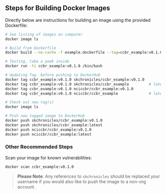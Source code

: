 ## Steps for Building Docker Images

Directly below are instructions for building an image using the provided Dockerfile:

```bash
# See listing of images on computer
docker image ls

# Build from Dockerfile
docker build --no-cache -f example.dockerfile --tag=ccbr_example:v0.1.0 .

# Testing, take a peek inside
docker run -ti ccbr_example:v0.1.0 /bin/bash

# Updating Tag  before pushing to DockerHub
docker tag ccbr_example:v0.1.0 skchronicles/ccbr_example:v0.1.0
docker tag ccbr_example:v0.1.0 skchronicles/ccbr_example         # latest
docker tag ccbr_example:v0.1.0 nciccbr/ccbr_example:v0.1.0
docker tag ccbr_example:v0.1.0 nciccbr/ccbr_example              # latest

# Check out new tag(s)
docker image ls

# Push new tagged image to DockerHub
docker push skchronicles/ccbr_example:v0.1.0
docker push skchronicles/ccbr_example:latest
docker push nciccbr/ccbr_example:v0.1.0
docker push nciccbr/ccbr_example:latest
```

### Other Recommended Steps

Scan your image for known vulnerabilities:

```bash
docker scan ccbr_example:v0.1.0
```

> **Please Note**: Any references to `skchronicles` should be replaced your username if you would also like to push the image to a non-org account.
